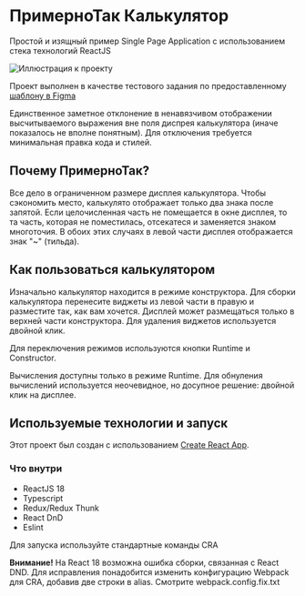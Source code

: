 # ПримерноТак Калькулятор

Простой и изящный пример Single Page Application с использованием стека технологий ReactJS

![Иллюстрация к проекту](https://github.com/olegbutrin/react-calc-constructor/tree/stage-1/images/RC.png)

Проект выполнен в качестве тестового задания по предоставленному [шаблону в Figma](https://www.figma.com/file/pdYzuOkvXY3Q00YRAMsLuz/Calculator-Constructor?node-id=625%3A1493)

Единственное заметное отклонение в ненавязчивом отображении высчитываемого выражения вне поля диспрея калькулятора (иначе показалось не вполне понятным). Для отключения требуется минимальная правка кода и стилей.

## Почему ПримерноТак?

Все дело в ограниченном размере дисплея калькулятора. Чтобы сэкономить место, калькулято отображает только два знака после запятой. Если целочисленная часть не помещается в окне дисплея, то та часть, которая не поместилась, отсекатеся и заменяется знаком многоточия. В обоих этих случаях в левой части дисплея отображается знак "~" (тильда).

## Как пользоваться калькулятором

Изначально калькулятор находится в режиме конструктора. Для сборки калькулятора перенесите виджеты из левой части в правую и разместите так, как вам хочется. Дисплей может размещаться только в верхней части конструктора. Для удаления виджетов используется двойной клик.

Для переключения режимов используются кнопки Runtime и Constructor.

Вычисления доступны только в режиме Runtime. Для обнуления вычислений используется неочевидное, но досупное решение: двойной клик на дисплее.

## Используемые технологии и запуск

Этот проект был создан с использованием [Create React App](https://github.com/facebook/create-react-app).

### Что внутри

+ ReactJS 18
+ Typescript
+ Redux/Redux Thunk
+ React DnD
+ Eslint

Для запуска используйте стандартные команды CRA

**Внимание!**
На React 18 возможна ошибка сборки, связанная с React DND. Для исправления понадобится изменить конфигурацию Webpack для CRA, добавив две строки в alias. Смотрите webpack.config.fix.txt
